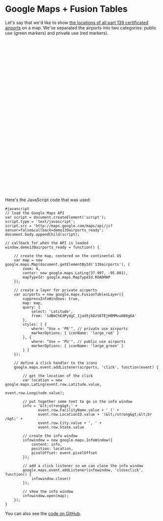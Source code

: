 # Google Maps + Fusion Tables

Let's say that we'd like to show [the locations of all part 139 certificated airports](https://www.google.com/fusiontables/DataSource?docid=1dBmChEdPydgC_Ijad5jkDzS6TEjH0MMvuKB0g6A) on a map.  We've separated the airports into two categories: public use (green markers) and private use (red markers).

<div id="139airports" style="width: 100%; height: 500px"></div>
<script type="text/javascript" src="scripts/139airports.js"></script>

Here's the JavaScript code that was used:

    #javascript
    // load the Google Maps API
    var script = document.createElement('script');
    script.type = 'text/javascript';
    script.src = 'http://maps.google.com/maps/api/js?sensor=false&callback=demo139airports_ready';
    document.body.appendChild(script);
    
    // callback for when the API is loaded
    window.demo139airports_ready = function() {
            
        // create the map, centered on the continental US
        var map = new google.maps.Map(document.getElementById('139airports'), {
            zoom: 4,
            center: new google.maps.LatLng(37.997, -95.801),
            mapTypeId: google.maps.MapTypeId.ROADMAP
        });
        
        // create a layer for private airports
        var airports = new google.maps.FusionTablesLayer({
            suppressInfoWindows: true,
            map: map,
            query: {
                select: 'Latitude',
                from: '1dBmChEdPydgC_Ijad5jkDzS6TEjH0MMvuKB0g6A'
            },
            styles: [ {
                where: "Use = 'PR'", // private use airports
                markerOptions: { iconName: 'large_red' } 
            }, {
                where: "Use = 'PU'", // public use airports
                markerOptions: { iconName: 'large_green' }
            } ]
        });

        // define a click handler to the icons
        google.maps.event.addListener(airports, 'click', function(event) {

            // get the location of the click
            var location = new google.maps.LatLng(event.row.Latitude.value,
                                                  event.row.Longitude.value);
            
            // put together some text to go in the info window
            info = '&lt;strong&gt;' +
                   event.row.FacilityName.value + ' (' +
                   event.row.LocationID.value + ')&lt;/strong&gt;&lt;br /&gt;' +
                   event.row.City.value + ', ' +
                   event.row.State.value

            // create the info window
            infowindow = new google.maps.InfoWindow({
                content: info,
                position: location,
                pixelOffset: event.pixelOffset
            });

            // add a click listener so we can close the info window
            google.maps.event.addListener(infowindow, 'closeclick', function() {
                infowindow.close()
            });

            // show the info window
            infowindow.open(map);
        });
    }

You can also see the [code on GitHub](https://github.com/icooper/site-iancooper/blob/gh-pages/scripts/139airports.js).